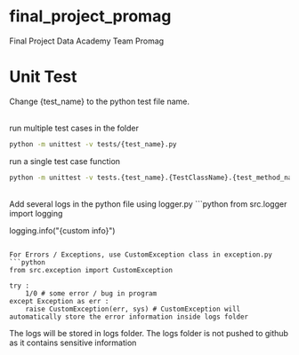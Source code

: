 # final_project_promag
Final Project Data Academy Team Promag

# Unit Test
Change {test_name} to the python test file name. <br><br>

run multiple test cases in the folder
```bash
python -m unittest -v tests/{test_name}.py
```

run a single test case function 
```bash
python -m unittest -v tests.{test_name}.{TestClassName}.{test_method_name}
```

<br>
Add several logs in the python file using logger.py
```python
from src.logger import logging

logging.info("{custom info}")
```

For Errors / Exceptions, use CustomException class in exception.py
```python
from src.exception import CustomException

try :
    1/0 # some error / bug in program
except Exception as err :
    raise CustomException(err, sys) # CustomException will automatically store the error information inside logs folder
```

The logs will be stored in logs folder. The logs folder is not pushed to github as it contains sensitive information

